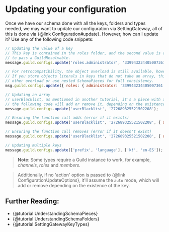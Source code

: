 # Updating your configuration

Once we have our schema done with all the keys, folders and types needed, we may want to update our configuration via SettingGateway, all of this is done via {@link Configuration#update}. However, how can I update it? Use any of the following code snippets:

```javascript
// Updating the value of a key
// This key is contained in the roles folder, and the second value is a role id, we also need
// to pass a GuildResolvable.
message.guild.configs.update('roles.administrator', '339943234405007361', message.guild);

// For retrocompatibility, the object overload is still available, however, this is much slower.
// If you store objects literals in keys that do not take an array, this may break, prefer the
// other overload or use nested SchemaPieces for full consistency.
msg.guild.configs.update({ roles: { administrator: '339943234405007361' } }, message.guild);

// Updating an array
// userBlacklist, as mentioned in another tutorial, it's a piece with an array of users. Using
// the following code will add or remove it, depending on the existence of the key in the configuration.
message.guild.configs.update('userBlacklist', '272689325521502208');

// Ensuring the function call adds (error if it exists)
message.guild.configs.update('userBlacklist', '272689325521502208', { action: 'add' });

// Ensuring the function call removes (error if it doesn't exist)
message.guild.configs.update('userBlacklist', '272689325521502208', { action: 'remove' });

// Updating multiple keys
message.guild.configs.update(['prefix', 'language'], ['k!', 'en-ES']);
```

> **Note**: Some types require a Guild instance to work, for example, *channels*, *roles* and *members*.

> Additionally, if no 'action' option is passed to {@link ConfigurationUpdateOptions}, it'll assume the `auto` mode, which will add or remove depending on the existence of the key.

## Further Reading:

- {@tutorial UnderstandingSchemaPieces}
- {@tutorial UnderstandingSchemaFolders}
- {@tutorial SettingGatewayKeyTypes}
